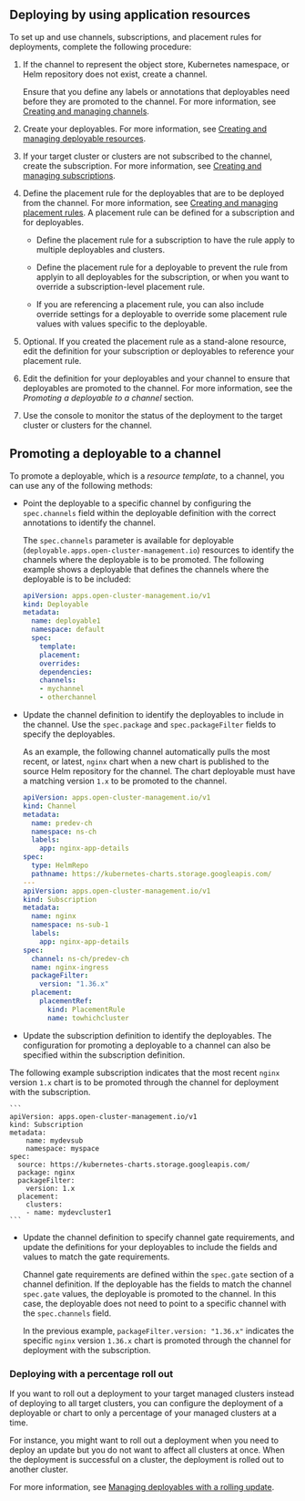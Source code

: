 ## Deploying by using application resources

To set up and use channels, subscriptions, and placement rules for deployments, complete the following procedure:

1. If the channel to represent the object store, Kubernetes namespace, or Helm repository does not exist, create a channel. 

   Ensure that you define any labels or annotations that deployables need before they are promoted to the channel. For more information, see [Creating and managing channels](managing_channels.md).

2. Create your deployables. For more information, see [Creating and managing deployable resources](managing_deployables.md).

3. If your target cluster or clusters are not subscribed to the channel, create the subscription. For more information, see [Creating and managing subscriptions](managing_subscriptions.md).

4. Define the placement rule for the deployables that are to be deployed from the channel. For more information, see [Creating and managing placement rules](managing_placement_rules.md). A placement rule can be defined for a subscription and for deployables. 

   - Define the placement rule for a subscription to have the rule apply to multiple deployables and clusters. 
  
   - Define the placement rule for a deployable to prevent the rule from applyin to all deployables for the subscription, or when you want to override a subscription-level placement rule. 
  
   - If you are referencing a placement rule, you can also include override settings for a deployable to override some placement rule values with values specific to the deployable.

5. Optional. If you created the placement rule as a stand-alone resource, edit the definition for your subscription or deployables to reference your placement rule.

6. Edit the definition for your deployables and your channel to ensure that deployables are promoted to the channel. For more information, see the _Promoting a deployable to a channel_ section.

7. Use the console to monitor the status of the deployment to the target cluster or clusters for the channel.

<!-- Brandi to remove per stop ship, return for GA ## Scheduling a deployment

If you need to deploy new or changed Helm charts or other resources during only specific times, you can define subscriptions for those resources to begin deployments during only those specific times. Alternatively, you can restrict deployments from beginning during specific time windows, such as to avoid unexpected deployments during peak business hours.

For more information, see [Scheduling resource deployments for a subscription](managing_subscriptions.md#subscription_timewindow). -->

## Promoting a deployable to a channel

To promote a deployable, which is a _resource template_, to a channel, you can use any of the following methods:

* Point the deployable to a specific channel by configuring the `spec.channels` field within the deployable definition with the correct annotations to identify the channel.

    The `spec.channels` parameter is available for deployable (`deployable.apps.open-cluster-management.io`) resources to identify the channels where the deployable is to be promoted. The following example shows a deployable that defines the channels where the deployable is to be included:

    ```yaml
    apiVersion: apps.open-cluster-management.io/v1
    kind: Deployable
    metadata:
      name: deployable1
      namespace: default
      spec:
        template:
        placement:
        overrides:
        dependencies:
        channels:
        - mychannel
        - otherchannel
    ```

* Update the channel definition to identify the deployables to include in the channel. Use the `spec.package` and `spec.packageFilter` fields to specify the deployables.

  As an example, the following channel automatically pulls the most recent, or latest, `nginx` chart when a new chart is published to the source Helm repository for the channel. The chart deployable must have a matching version `1.x` to be promoted to the channel.

    ```yaml
    apiVersion: apps.open-cluster-management.io/v1
    kind: Channel
    metadata:
      name: predev-ch
      namespace: ns-ch
      labels:
        app: nginx-app-details
    spec:
      type: HelmRepo
      pathname: https://kubernetes-charts.storage.googleapis.com/
    ---
    apiVersion: apps.open-cluster-management.io/v1
    kind: Subscription
    metadata:
      name: nginx
      namespace: ns-sub-1
      labels:
        app: nginx-app-details
    spec:
      channel: ns-ch/predev-ch
      name: nginx-ingress
      packageFilter:
        version: "1.36.x"
      placement:
        placementRef:
          kind: PlacementRule
          name: towhichcluster
    ```
    
* Update the subscription definition to identify the deployables. The configuration for promoting a deployable to a channel can also be specified within the subscription definition.

The following example subscription indicates that the most recent `nginx` version `1.x` chart is to be promoted through the channel for deployment with the subscription.

    ```
    apiVersion: apps.open-cluster-management.io/v1
    kind: Subscription
    metadata:
        name: mydevsub
        namespace: myspace
    spec:
      source: https://kubernetes-charts.storage.googleapis.com/
      package: nginx
      packageFilter:
        version: 1.x
      placement:
        clusters:
        - name: mydevcluster1
    ```

* Update the channel definition to specify channel gate requirements, and update the definitions for your deployables to include the fields and values to match the gate requirements.

  Channel gate requirements are defined within the `spec.gate` section of a channel definition. If the deployable has the fields to match the channel `spec.gate` values, the deployable is promoted to the channel. In this case, the deployable does not need to point to a specific channel with the `spec.channels` field.

  In the previous example, `packageFilter.version: "1.36.x"` indicates the specific `nginx` version `1.36.x` chart is promoted through the channel for deployment with the subscription.

### Deploying with a percentage roll out  

If you want to roll out a deployment to your target managed clusters instead of deploying to all target clusters, you can configure the deployment of a deployable or chart to only a percentage of your managed clusters at a time. 

For instance, you might want to roll out a deployment when you need to deploy an update but you do not want to affect all clusters at once. When the deployment is successful on a cluster, the deployment is rolled out to another cluster.

For more information, see [Managing deployables with a rolling update](deployment_rollout.md).